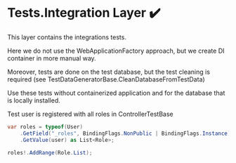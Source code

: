 ﻿# Tests.Integration Layer :heavy_check_mark:

This layer contains the integrations tests. 

Here we do not use the WebApplicationFactory approach, but we create DI container in more manual way.

Moreover, tests are done on the test database, but the test cleaning is required (see TestDataGeneratorBase.CleanDatabaseFromTestData)

Use these tests without containerized application and for the database that is locally installed.

Test user is registered with all roles in ControllerTestBase
```csharp
var roles = typeof(User)
    .GetField("_roles", BindingFlags.NonPublic | BindingFlags.Instance)!
    .GetValue(user) as List<Role>;

roles!.AddRange(Role.List);
```